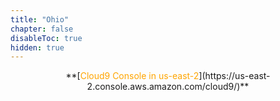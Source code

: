 ```yaml
---
title: "Ohio"
chapter: false
disableToc: true
hidden: true
---
```


<center>**[<span style="color:orange">Cloud9 Console in us-east-2</span>](https://us-east-2.console.aws.amazon.com/cloud9/)**</center>
